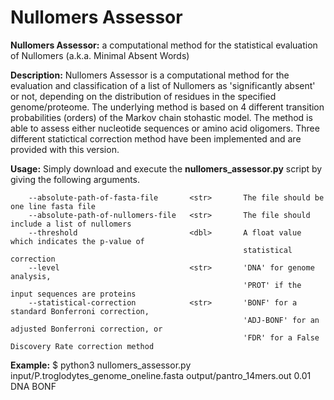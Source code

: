 # Nullomers Assessor
<b>Nullomers Assessor:</b> a computational method for the statistical evaluation of Nullomers (a.k.a. Minimal Absent Words)

<b>Description:</b> Nullomers Assessor is a computational method for the evaluation and classification of a list of Nullomers as 'significantly absent' or not, depending on the distribution of residues in the specified genome/proteome. The underlying method is based on 4 different transition probabilities (orders) of the Markov chain stohastic model. The method is able to assess either nucleotide sequences or amino acid oligomers. Three different statictical correction method have been implemented and are provided with this version.

<b>Usage:</b> Simply download and execute the <b>nullomers_assessor.py</b> script by giving the following arguments.

```
    --absolute-path-of-fasta-file       <str>       The file should be one line fasta file
    --absolute-path-of-nullomers-file   <str>       The file should include a list of nullomers
    --threshold                         <dbl>       A float value which indicates the p-value of 
                                                    statistical correction
    --level                             <str>       'DNA' for genome analysis, 
                                                    'PROT' if the input sequences are proteins
    --statistical-correction            <str>       'BONF' for a standard Bonferroni correction, 
                                                    'ADJ-BONF' for an adjusted Bonferroni correction, or 
                                                    'FDR' for a False Discovery Rate correction method 
```

<b>Example:</b> 
$ python3 nullomers_assessor.py input/P.troglodytes_genome_oneline.fasta output/pantro_14mers.out 0.01 DNA BONF

